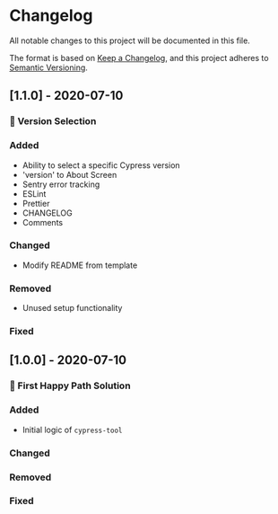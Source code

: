 # Changelog

All notable changes to this project will be documented in this file.

The format is based on [Keep a Changelog](https://keepachangelog.com/en/1.0.0/),
and this project adheres to [Semantic Versioning](https://semver.org/spec/v2.0.0.html).

## [1.1.0] - 2020-07-10

### 📝 Version Selection

### Added

- Ability to select a specific Cypress version
- 'version' to About Screen
- Sentry error tracking
- ESLint
- Prettier
- CHANGELOG
- Comments

### Changed

- Modify README from template

### Removed

- Unused setup functionality

### Fixed

## [1.0.0] - 2020-07-10

### 🚀 First Happy Path Solution

### Added

- Initial logic of `cypress-tool`

### Changed

### Removed

### Fixed
